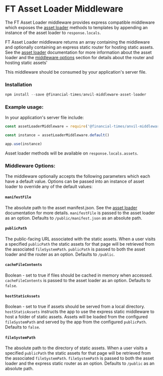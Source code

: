 
# FT Asset Loader Middleware

The FT Asset Loader middleware provides express compatible middleware which exposes the [asset loader] methods to templates by appending an instance of the asset loader to `response.locals`.

FT Asset Loader middleware returns an array containing the middleware and optionally containing an express static router for hosting static assets. See the [asset loader] documentation for more information about the asset loader and the [middleware options](#middleware-options) section for details about the router and hosting static assets'

This middleware should be consumed by your application's server file.


### Installation
```js
npm install --save @financial-times/anvil-middleware-asset-loader
```


### Example usage:

In your application's server file include:
```js
const assetLoaderMiddleware = require('@financial-times/anvil-middleware-asset-loader')

const instance = assetLoaderMiddleware.default()

app.use(instance)
```

Asset loader methods will be available on `response.locals.assets`.


### Middleware Options:

The middleware optionally accepts the following parameters which each have a default value. Options can be passed into an instance of asset loader to override any of the default values:

#### `manifestFile`

The absolute path to the asset manifest.json. See the [asset loader] documentation for more details.
`manifestFile` is passed to the asset loader as an option. Defaults to `/public/manifest.json` as an absolute path.

#### `publicPath`

The public-facing URL associated with the static assets. When a user visits a specified `publicPath` the static assets for that page will be retrieved from the associated `fileSystemPath`. `publicPath` is passed to both the asset loader and the router as an option. Defaults to `/public`.

#### `cacheFileContents`

Boolean - set to true if files should be cached in memory when accessed.
`cacheFileContents` is passed to the asset loader as an option. Defaults to `false`.

#### `hostStaticAssets`

Boolean - set to true if assets should be served from a local directory. `hostStaticAssets` instructs the app to use the express static middleware to host a folder of static assets. Assets will be loaded from the configured `fileSystemPath` and served by the app from the configured `publicPath`. Defaults to `false`.

#### `fileSystemPath`

The absolute path to the directory of static assets. When a user visits a specified `publicPath` the static assets for that page will be retrieved from the associated `fileSystemPath`. `fileSystemPath` is passed to both the asset loader and the express static router as an option. Defaults to `/public` as an absolute path.


[asset loader]: https://github.com/Financial-Times/anvil/tree/master/packages/anvil-server-asset-loader

